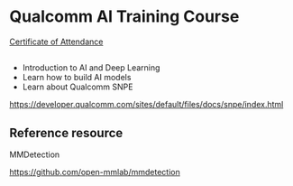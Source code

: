 # Qualcomm AI Training Course
[Certificate of Attendance](https://drive.google.com/file/d/1-UVWtroGnfXL0XNYSIZqJIBL-PT9yW2H/view)

## 
 - Introduction to AI and Deep Learning
 - Learn how to build AI models
 - Learn about Qualcomm SNPE

https://developer.qualcomm.com/sites/default/files/docs/snpe/index.html

## Reference resource
MMDetection

https://github.com/open-mmlab/mmdetection

